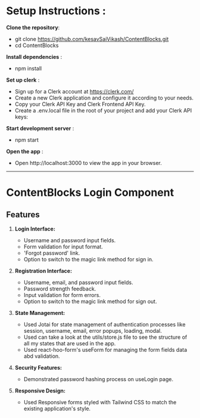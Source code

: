 # Setup Instructions :

**Clone the repository**:

- git clone https://github.com/kesavSaiVikash/ContentBlocks.git
- cd ContentBlocks

**Install dependencies** :

- npm install

**Set up clerk** :

- Sign up for a Clerk account at https://clerk.com/
- Create a new Clerk application and configure it according to your needs.
- Copy your Clerk API Key and Clerk Frontend API Key.
- Create a .env.local file in the root of your project and add your Clerk API keys:

**Start development server** :

- npm start

**Open the app** :

- Open http://localhost:3000 to view the app in your browser.

---

# ContentBlocks Login Component

## Features

1. **Login Interface:**

   - Username and password input fields.
   - Form validation for input format.
   - 'Forgot password' link.
   - Option to switch to the magic link method for sign in.

2. **Registration Interface:**

   - Username, email, and password input fields.
   - Password strength feedback.
   - Input validation for form errors.
   - Option to switch to the magic link method for sign out.

3. **State Management:**

   - Used Jotai for state management of authentication processes like session, username, email, error popups, loading, modal.
   - Used can take a look at the utils/store.js file to see the structure of all my states that are used in the app.
   - Used react-hoo-form's useForm for managing the form fields data abd validation.

4. **Security Features:**

   - Demonstrated password hashing process on useLogin page.

5. **Responsive Design:**
   - Used Responsive forms styled with Tailwind CSS to match the existing application's style.
